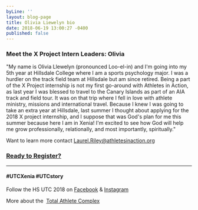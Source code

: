 ```yaml
---
byLine: ''
layout: blog-page
title: Olivia Liewelyn bio
date: 2018-06-19 13:00:27 -0400
published: false
---
```

### Meet the X Project Intern Leaders:  Olivia

"My name is Olivia Llewelyn (pronounced Loo-el-in) and I'm going into my 5th year at Hillsdale College where I am a sports psychology major. I was a hurdler on the track field team at Hillsdale but am since retired. Being a part of the X Project internship is not my first go-around with Athletes in Action, as last year I was blessed to travel to the Canary Islands as part of an AIA track and field tour. It was on that trip where I fell in love with athlete ministry, missions and international travel. Because I knew I was going to take an extra year at Hillsdale, last summer I thought about applying for the 2018 X project internship, and I suppose that was God's plan for me this summer because here I am in Xenia! I'm excited to see how God will help me grow professionally, relationally, and most importantly, spiritually."

Want to learn more contact [Laurel.Riley@athletesinaction.org](mailto:laurel.riley@athletesinaction.org)

### [**Ready to Register?**](https://my.athletesinaction.org/public/forms/SCRC-Camp.aspx)

---

#### **#UTCXenia     #UTCstory**

Follow the HS UTC 2018 on  [Facebook](https://www.facebook.com/aiatotalathletecomplex/) & [Instagram](https://www.instagram.com/aia_sports_complex/)

More about the  [Total Athlete Complex](http://www.aiasportscomplex.com/)